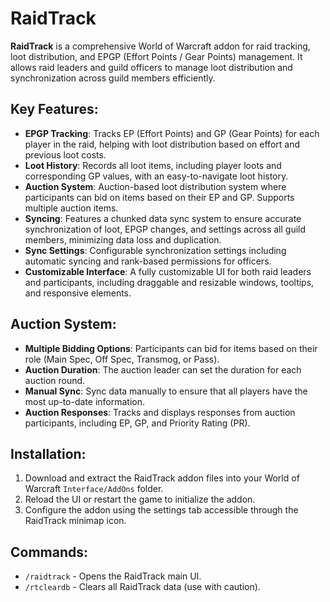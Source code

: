 # RaidTrack

**RaidTrack** is a comprehensive World of Warcraft addon for raid tracking, loot distribution, and EPGP (Effort Points / Gear Points) management. It allows raid leaders and guild officers to manage loot distribution and synchronization across guild members efficiently.

## Key Features:
- **EPGP Tracking**: Tracks EP (Effort Points) and GP (Gear Points) for each player in the raid, helping with loot distribution based on effort and previous loot costs.
- **Loot History**: Records all loot items, including player loots and corresponding GP values, with an easy-to-navigate loot history.
- **Auction System**: Auction-based loot distribution system where participants can bid on items based on their EP and GP. Supports multiple auction items.
- **Syncing**: Features a chunked data sync system to ensure accurate synchronization of loot, EPGP changes, and settings across all guild members, minimizing data loss and duplication.
- **Sync Settings**: Configurable synchronization settings including automatic syncing and rank-based permissions for officers.
- **Customizable Interface**: A fully customizable UI for both raid leaders and participants, including draggable and resizable windows, tooltips, and responsive elements.

## Auction System:
- **Multiple Bidding Options**: Participants can bid for items based on their role (Main Spec, Off Spec, Transmog, or Pass).
- **Auction Duration**: The auction leader can set the duration for each auction round.
- **Manual Sync**: Sync data manually to ensure that all players have the most up-to-date information.
- **Auction Responses**: Tracks and displays responses from auction participants, including EP, GP, and Priority Rating (PR).

## Installation:
1. Download and extract the RaidTrack addon files into your World of Warcraft `Interface/AddOns` folder.
2. Reload the UI or restart the game to initialize the addon.
3. Configure the addon using the settings tab accessible through the RaidTrack minimap icon.

## Commands:
- `/raidtrack` - Opens the RaidTrack main UI.
- `/rtcleardb` - Clears all RaidTrack data (use with caution).
